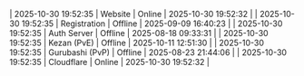 | 2025-10-30 19:52:35 | Website | Online | 2025-10-30 19:52:32 |
| 2025-10-30 19:52:35 | Registration | Offline | 2025-09-09 16:40:23 |
| 2025-10-30 19:52:35 | Auth Server | Offline | 2025-08-18 09:33:31 |
| 2025-10-30 19:52:35 | Kezan (PvE) | Offline | 2025-10-11 12:51:30 |
| 2025-10-30 19:52:35 | Gurubashi (PvP) | Offline | 2025-08-23 21:44:06 |
| 2025-10-30 19:52:35 | Cloudflare | Online | 2025-10-30 19:52:32 |
